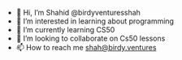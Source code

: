 - 👋 Hi, I’m Shahid @birdyventuresshah
- 👀 I’m interested in learning about programming 
- 🌱 I’m currently learning CS50
- 💞️ I’m looking to collaborate on Cs50 lessons 
- 📫 How to reach me shah@birdy.ventures

<!---
birdyventuresshah/birdyventuresshah is a ✨ special ✨ repository because its `README.md` (this file) appears on your GitHub profile.
You can click the Preview link to take a look at your changes.
--->
